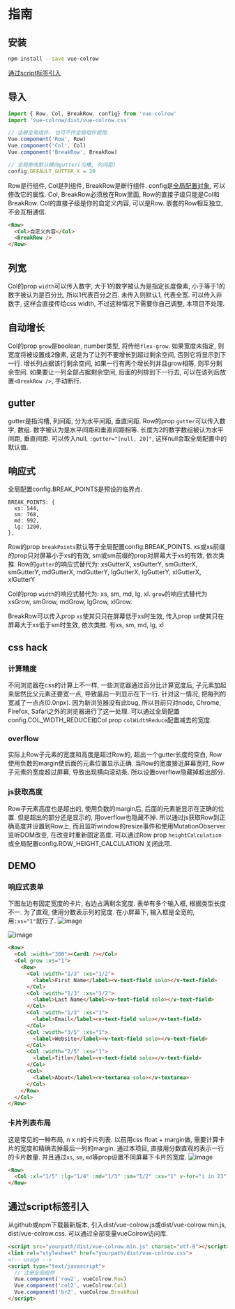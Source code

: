 # 指南
## 安装
```sh
npm install --save vue-colrow
```
[通过script标签引入](#通过script标签引入)
## 导入
```js
import { Row, Col, BreakRow, config} from 'vue-colrow'
import 'vue-colrow/dist/vue-colrow.css'

// 注册全局组件. 也可不作全局组件使用.
Vue.component('Row', Row)
Vue.component('Col', Col)
Vue.component('BreakRow', BreakRow)

// 全局修改默认横向gutter(沟槽, 列间距)
config.DEFAULT_GUTTER_X = 20
```
Row是行组件, Col是列组件, BreakRow是断行组件. config是[全局配置对象](api.md#config), 可以修改它的属性. Col, BreakRow必须放在Row里面, Row的直接子级只能是Col和BreakRow. Col的直接子级是你的自定义内容, 可以是Row. 嵌套的Row相互独立, 不会互相通信.
```html
<Row>
  <Col>自定义内容</Col>
  <BreakRow />
</Row>
```

## 列宽
Col的prop `width`可以传入数字, 大于1的数字被认为是指定长度像素, 小于等于1的数字被认为是百分比, 所以1代表百分之百. 未传入则默认1, 代表全宽. 可以传入非数字, 这样会直接传给css width, 不过这种情况下需要你自己调整, 本项目不处理.

## 自动增长
Col的prop `grow`是boolean, number类型, 将传给`flex-grow`. 如果宽度未指定, 则宽度将被设置成2像素, 这是为了让列不要增长到超过剩余空间, 否则它将显示到下一行. 增长列占据该行剩余空间, 如果一行有两个增长列并且grow相等, 则平分剩余空间. 如果要让一列全部占据剩余空间, 后面的列排到下一行去, 可以在该列后放置`<BreakRow />`, 手动断行.

## gutter
gutter是指沟槽, 列间距, 分为水平间距, 垂直间距. Row的prop `gutter`可以传入数字, 数组. 数字被认为是水平间距和垂直间距相等. 长度为2的数字数组被认为水平间距, 垂直间距. 可以传入null, `:gutter="[null, 20]"`, 这样null会取全局配置中的默认值.

## 响应式
全局配置config.BREAK_POINTS是预设的临界点.
```
BREAK_POINTS: {
  xs: 544,
  sm: 768,
  md: 992,
  lg: 1200,
},
```
Row的prop `breakPoints`默认等于全局配置config.BREAK_POINTS. xs或xs前缀的prop只对屏幕小于xs的有效, sm或sm前缀的prop对屏幕大于xs的有效, 依次类推. Row的`gutter`的响应式替代为: xsGutterX, xsGutterY, smGutterX, smGutterY, mdGutterX, mdGutterY, lgGutterX, lgGutterY, xlGutterX, xlGutterY

Col的prop `width`的响应式替代为: xs, sm, md, lg, xl. `grow`的响应式替代为 xsGrow, smGrow, mdGrow, lgGrow, xlGrow.

BreakRow可以传入prop `xs`使其只只在屏幕低于xs时生效, 传入prop `sm`使其只在屏幕大于xs低于sm时生效, 依次类推. 有xs, sm, md, lg, xl

## css hack

### 计算精度
不同浏览器在css的计算上不一样, 一些浏览器通过百分比计算宽度后, 子元素加起来居然比父元素还要宽一点, 导致最后一列显示在下一行. 针对这一情况, 把每列的宽减了一点点(0.0npx). 因为新浏览器没有此bug, 所以目前只对node, Chrome, Firefox, Safari之外的浏览器进行了这一处理. 可以通过全局配置config.COL_WIDTH_REDUCE和Col prop `colWidthReduce`配置减去的宽度.

### overflow
实际上Row子元素的宽度和高度是超过Row的, 超出一个gutter长度的空白, Row使用负数的margin使后面的元素位置显示正确. 当Row的宽度接近屏幕宽时, Row子元素的宽度超过屏幕, 导致出现横向滚动条. 所以设置overflow隐藏掉超出部分. 

### js获取高度
Row子元素高度也是超出的, 使用负数的margin后, 后面的元素能显示在正确的位置. 但是超出的部分还是显示的, 用overflow也隐藏不掉. 所以通过js获取Row到正确高度并设置到Row上, 而且监听window的resize事件和使用MutationObserver监听DOM改变, 在改变时重新固定高度. 可以通过Row prop `heightCalculation` 或全局配置config.ROW_HEIGHT_CALCULATION 关闭此项.

## DEMO
### 响应式表单
下图左边有固定宽度的卡片, 右边占满剩余宽度. 表单有多个输入框, 根据类型长度不一. 为了直观, 使用分数表示列的宽度. 在小屏幕下, 输入框是全宽的, 用`:xs="1"`就行了.
![image](https://github.com/phphe/vue-colrow/blob/master/public/colrow-form.png?raw=true)

![image](https://github.com/phphe/vue-colrow/blob/master/public/colrow-form-xs.png?raw=true)
```html
<Row>
  <Col :width="300"><Card1 /></Col>
  <Col grow :xs="1">
    <Row>
      <Col :width="1/3" :xs="1/2">
        <label>First Name</label><v-text-field solo></v-text-field>
      </Col>
      <Col :width="1/3" :xs="1/2">
        <label>Last Name</label><v-text-field solo></v-text-field>
      </Col>
      <Col :width="1/3" :xs="1">
        <label>Email</label><v-text-field solo></v-text-field>
      </Col>
      <Col :width="3/5" :xs="1">
        <label>Website</label><v-text-field solo></v-text-field>
      </Col>
      <Col :width="2/5" :xs="1">
        <label>Title</label><v-text-field solo></v-text-field>
      </Col>
      <Col>
        <label>About</label><v-textarea solo></v-textarea>
      </Col>
    </Row>
  </Col>
</Row>
```

### 卡片列表布局
这是常见的一种布局, n x n的卡片列表. 以前用css float + margin做, 需要计算卡片的宽度和精确去掉最后一列的margin. 通过本项目, 直接用分数直观的表示一行的卡片数量. 并且通过`xs`, `sm`, `md`等prop设置不同屏幕下卡片的宽度.
![image](https://github.com/phphe/vue-colrow/blob/master/public/colrow-list.png?raw=true)
```html
<Row>
  <Col :xl="1/5" :lg="1/4" :md="1/3" :sm="1/2" :xs="1" v-for="i in 23" :key="i+'card'"><Card1 /></Col>
</Row>
```

## 通过script标签引入
从github或npm下载最新版本, 引入dist/vue-colrow.js或dist/vue-colrow.min.js, dist/vue-colrow.css. 可以通过全部变量vueColrow访问库.
```html
<script src="yourpath/dist/vue-colrow.min.js" charset="utf-8"></script>
<link rel="stylesheet" href="yourpath/dist/vue-colrow.css">
<!-- usage -->
<script type="text/javascript">
  // 注册全局组件
  Vue.component('row2', vueColrow.Row)
  Vue.component('col2', vueColrow.Col)
  Vue.component('br2', vueColrow.BreakRow)
</script>
```